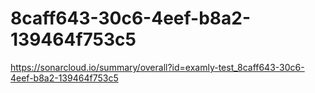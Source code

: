 # 8caff643-30c6-4eef-b8a2-139464f753c5
https://sonarcloud.io/summary/overall?id=examly-test_8caff643-30c6-4eef-b8a2-139464f753c5
